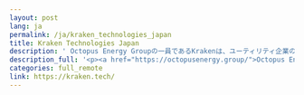 ```yaml
---
layout: post
lang: ja
permalink: /ja/kraken_technologies_japan
title: Kraken Technologies Japan
description: ' Octopus Energy Groupの一員であるKrakenは、ユーティリティ企業のための世界有数の顧客＆カルチャープラットフォームです。 私たちが宇宙に大きな緑のくぼみを作るのを手伝ってください! '
description_full: '<p><a href="https://octopusenergy.group/">Octopus Energy Group</a>の一員であるKrakenは、ユーティリティ企業のための世界有数の顧客＆カルチャープラットフォームです。 <a href="https://jobs.lever.co/octoenergy?department=Kraken%20Technologies%20Japan%20%2F%20%E5%8B%A4%E5%8B%99%E5%9C%B0%EF%BC%9A%E6%9D%B1%E4%BA%AC%20%20%F0%9F%87%AF%F0%9F%87%B5">私たちが宇宙に大きな緑のくぼみを作るのを手伝ってください!</a></p>'
categories: full_remote
link: https://kraken.tech/
---
```

